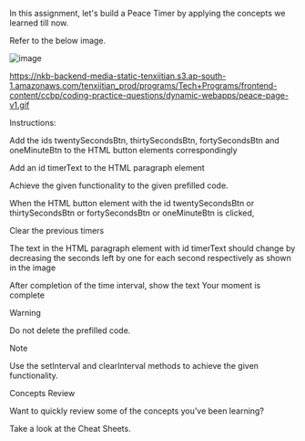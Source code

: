 In this assignment, let's build a Peace Timer by applying the concepts we learned till now.

Refer to the below image.

![image](https://github.com/bukka5sandhya/Peace-Timer-JavaScript/assets/133884532/de5e5cc4-0810-4055-b6ef-0229ea20bc7b)

https://nkb-backend-media-static-tenxiitian.s3.ap-south-1.amazonaws.com/tenxiitian_prod/programs/Tech+Programs/frontend-content/ccbp/coding-practice-questions/dynamic-webapps/peace-page-v1.gif

Instructions:

Add the ids twentySecondsBtn, thirtySecondsBtn, fortySecondsBtn and oneMinuteBtn to the HTML button elements correspondingly

Add an id timerText to the HTML paragraph element

Achieve the given functionality to the given prefilled code.

When the HTML button element with the id twentySecondsBtn or thirtySecondsBtn or fortySecondsBtn or oneMinuteBtn is clicked,

Clear the previous timers

The text in the HTML paragraph element with id timerText should change by decreasing the seconds left by one for each second respectively as shown in the image

After completion of the time interval, show the text Your moment is complete

Warning

Do not delete the prefilled code.

Note

Use the setInterval and clearInterval methods to achieve the given functionality.

Concepts Review

Want to quickly review some of the concepts you’ve been learning?

Take a look at the Cheat Sheets.


